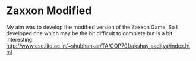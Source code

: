 # Zaxxon Modified
My aim was to develop the modified version of the Zaxxon Game, So I developed one which may be the bit difficult to complete but is a bit interesting.
http://www.cse.iitd.ac.in/~shubhankar/TA/COP701/akshay_aaditya/index.html
